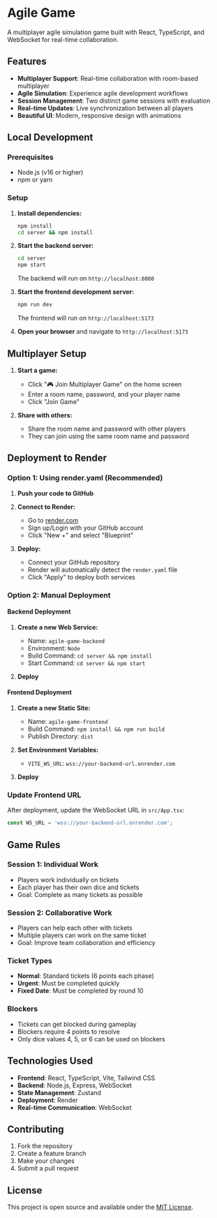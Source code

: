 # Agile Game

A multiplayer agile simulation game built with React, TypeScript, and WebSocket for real-time collaboration.

## Features

- **Multiplayer Support**: Real-time collaboration with room-based multiplayer
- **Agile Simulation**: Experience agile development workflows
- **Session Management**: Two distinct game sessions with evaluation
- **Real-time Updates**: Live synchronization between all players
- **Beautiful UI**: Modern, responsive design with animations

## Local Development

### Prerequisites
- Node.js (v16 or higher)
- npm or yarn

### Setup

1. **Install dependencies:**
   ```bash
   npm install
   cd server && npm install
   ```

2. **Start the backend server:**
   ```bash
   cd server
   npm start
   ```
   The backend will run on `http://localhost:8080`

3. **Start the frontend development server:**
   ```bash
   npm run dev
   ```
   The frontend will run on `http://localhost:5173`

4. **Open your browser** and navigate to `http://localhost:5173`

## Multiplayer Setup

1. **Start a game:**
   - Click "🎮 Join Multiplayer Game" on the home screen
   - Enter a room name, password, and your player name
   - Click "Join Game"

2. **Share with others:**
   - Share the room name and password with other players
   - They can join using the same room name and password

## Deployment to Render

### Option 1: Using render.yaml (Recommended)

1. **Push your code to GitHub**

2. **Connect to Render:**
   - Go to [render.com](https://render.com)
   - Sign up/Login with your GitHub account
   - Click "New +" and select "Blueprint"

3. **Deploy:**
   - Connect your GitHub repository
   - Render will automatically detect the `render.yaml` file
   - Click "Apply" to deploy both services

### Option 2: Manual Deployment

#### Backend Deployment

1. **Create a new Web Service:**
   - Name: `agile-game-backend`
   - Environment: `Node`
   - Build Command: `cd server && npm install`
   - Start Command: `cd server && npm start`

2. **Deploy**

#### Frontend Deployment

1. **Create a new Static Site:**
   - Name: `agile-game-frontend`
   - Build Command: `npm install && npm run build`
   - Publish Directory: `dist`

2. **Set Environment Variables:**
   - `VITE_WS_URL`: `wss://your-backend-url.onrender.com`

3. **Deploy**

### Update Frontend URL

After deployment, update the WebSocket URL in `src/App.tsx`:

```typescript
const WS_URL = 'wss://your-backend-url.onrender.com';
```

## Game Rules

### Session 1: Individual Work
- Players work individually on tickets
- Each player has their own dice and tickets
- Goal: Complete as many tickets as possible

### Session 2: Collaborative Work
- Players can help each other with tickets
- Multiple players can work on the same ticket
- Goal: Improve team collaboration and efficiency

### Ticket Types
- **Normal**: Standard tickets (6 points each phase)
- **Urgent**: Must be completed quickly
- **Fixed Date**: Must be completed by round 10

### Blockers
- Tickets can get blocked during gameplay
- Blockers require 4 points to resolve
- Only dice values 4, 5, or 6 can be used on blockers

## Technologies Used

- **Frontend**: React, TypeScript, Vite, Tailwind CSS
- **Backend**: Node.js, Express, WebSocket
- **State Management**: Zustand
- **Deployment**: Render
- **Real-time Communication**: WebSocket

## Contributing

1. Fork the repository
2. Create a feature branch
3. Make your changes
4. Submit a pull request

## License

This project is open source and available under the [MIT License](LICENSE). 